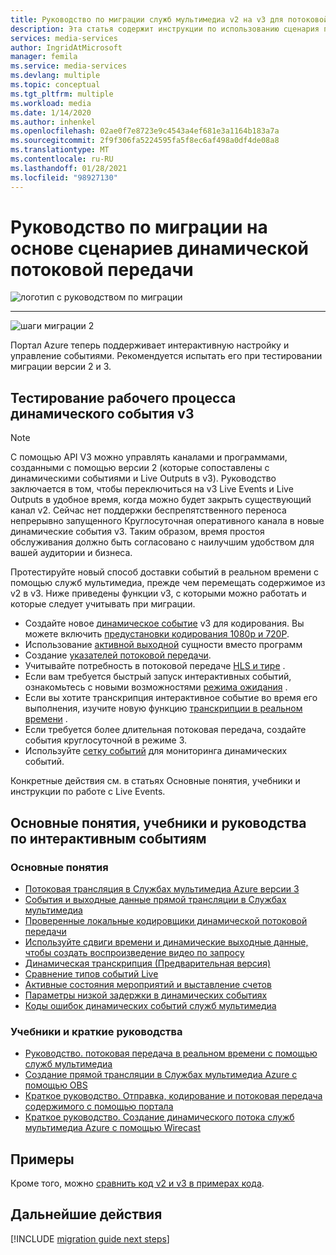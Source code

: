 ```yaml
---
title: Руководство по миграции служб мультимедиа v2 на v3 для потоковой передачи в реальном времени
description: Эта статья содержит инструкции по использованию сценария потоковой передачи в реальном времени, которые помогут вам в минимальном переходе с служб мультимедиа Azure версии 2 на v3.
services: media-services
author: IngridAtMicrosoft
manager: femila
ms.service: media-services
ms.devlang: multiple
ms.topic: conceptual
ms.tgt_pltfrm: multiple
ms.workload: media
ms.date: 1/14/2020
ms.author: inhenkel
ms.openlocfilehash: 02ae0f7e8723e9c4543a4ef681e3a1164b183a7a
ms.sourcegitcommit: 2f9f306fa5224595fa5f8ec6af498a0df4de08a8
ms.translationtype: MT
ms.contentlocale: ru-RU
ms.lasthandoff: 01/28/2021
ms.locfileid: "98927130"
---
```

# <a name="live-streaming-scenario-based-migration-guidance"></a>Руководство по миграции на основе сценариев динамической потоковой передачи

![логотип с руководством по миграции](./media/migration-guide/azure-media-services-logo-migration-guide.svg)

<hr color="#5ea0ef" size="10">

![шаги миграции 2](./media/migration-guide/steps-4.svg)

Портал Azure теперь поддерживает интерактивную настройку и управление событиями.  Рекомендуется испытать его при тестировании миграции версии 2 и 3.

## <a name="test-the-v3-live-event-workflow"></a>Тестирование рабочего процесса динамического события v3

> [!NOTE]
> С помощью API V3 можно управлять каналами и программами, созданными с помощью версии 2 (которые сопоставлены с динамическими событиями и Live Outputs в v3). Руководство заключается в том, чтобы переключиться на v3 Live Events и Live Outputs в удобное время, когда можно будет закрыть существующий канал v2. Сейчас нет поддержки беспрепятственного переноса непрерывно запущенного Круглосуточная оперативного канала в новые динамические события v3. Таким образом, время простоя обслуживания должно быть согласовано с наилучшим удобством для вашей аудитории и бизнеса.

Протестируйте новый способ доставки событий в реальном времени с помощью служб мультимедиа, прежде чем перемещать содержимое из v2 в v3. Ниже приведены функции v3, с которыми можно работать и которые следует учитывать при миграции.

- Создайте новое [динамическое событие](live-events-outputs-concept.md#live-events) v3 для кодирования. Вы можете включить [предустановки кодирования 1080p и 720P](live-event-types-comparison.md#system-presets).
- Использование [активной выходной](live-events-outputs-concept.md#live-outputs) сущности вместо программ
- Создание [указателей потоковой передачи](streaming-locators-concept.md).
- Учитывайте потребность в потоковой передаче [HLS и тире](dynamic-packaging-overview.md) .
- Если вам требуется быстрый запуск интерактивных событий, ознакомьтесь с новыми возможностями [режима ожидания](live-events-outputs-concept.md#standby-mode) .
- Если вы хотите транскрипция интерактивное событие во время его выполнения, изучите новую функцию [транскрипции в реальном времени](live-transcription.md) .
- Если требуется более длительная потоковая передача, создайте события круглосуточной в режиме 3.
- Используйте [сетку событий](monitor-events-portal-how-to.md) для мониторинга динамических событий.

Конкретные действия см. в статьях Основные понятия, учебники и инструкции по работе с Live Events.

## <a name="live-events-concepts-tutorials-and-how-to-guides"></a>Основные понятия, учебники и руководства по интерактивным событиям

### <a name="concepts"></a>Основные понятия

- [Потоковая трансляция в Службах мультимедиа Azure версии 3](live-streaming-overview.md)
- [События и выходные данные прямой трансляции в Службах мультимедиа](live-events-outputs-concept.md)
- [Проверенные локальные кодировщики динамической потоковой передачи](recommended-on-premises-live-encoders.md)
- [Используйте сдвиги времени и динамические выходные данные, чтобы создать воспроизведение видео по запросу](live-event-cloud-dvr.md)
- [Динамическая транскрипция (Предварительная версия)](live-transcription.md)
- [Сравнение типов событий Live](live-event-types-comparison.md)
- [Активные состояния мероприятий и выставление счетов](live-event-states-billing.md)
- [Параметры низкой задержки в динамических событиях](live-event-latency.md)
- [Коды ошибок динамических событий служб мультимедиа](live-event-error-codes.md)

### <a name="tutorials-and-quickstarts"></a>Учебники и краткие руководства

- [Руководство. потоковая передача в реальном времени с помощью служб мультимедиа](stream-live-tutorial-with-api.md)
- [Создание прямой трансляции в Службах мультимедиа Azure с помощью OBS](live-events-obs-quickstart.md)
- [Краткое руководство. Отправка, кодирование и потоковая передача содержимого с помощью портала](manage-assets-quickstart.md)
- [Краткое руководство. Создание динамического потока служб мультимедиа Azure с помощью Wirecast](live-events-wirecast-quickstart.md)

## <a name="samples"></a>Примеры

Кроме того, можно [сравнить код v2 и v3 в примерах кода](migrate-v-2-v-3-migration-samples.md).

## <a name="next-steps"></a>Дальнейшие действия

[!INCLUDE [migration guide next steps](./includes/migration-guide-next-steps.md)]
